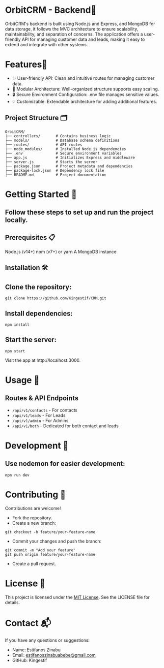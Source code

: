 # OrbitCRM - Backend🚀

OrbitCRM's backend is built using Node.js and Express, and MongoDB for data storage, it follows the MVC architecture to ensure scalability, maintainability, and separation of concerns. The application offers a user-friendly API for managing customer data and leads, making it easy to extend and integrate with other systems.

# Features🌟 
- ✨ User-friendly API: Clean and intuitive routes for managing customer data.
- 🔗 Modular Architecture: Well-organized structure supports easy scaling.
- 🔒 Secure Environment Configuration: .env file manages sensitive values.
- 💡 Customizable: Extendable architecture for adding additional features.

 ## Project Structure 🗂️

```
OrbitCRM/
├── controllers/       # Contains business logic
├── models/            # Database schema definitions
├── routes/            # API routes
├── node_modules/      # Installed Node.js dependencies
├── .env               # Secure environment variables
├── app.js             # Initializes Express and middleware
├── server.js          # Starts the server
├── package.json       # Project metadata and dependencies
├── package-lock.json  # Dependency lock file
├── README.md          # Project documentation
```

# Getting Started 🚀
## Follow these steps to set up and run the project locally.

## Prerequisites 📋
Node.js (v14+)
npm (v7+) or yarn
A MongoDB instance 

## Installation 🛠️

## Clone the repository:

```
git clone https://github.com/Kingestif/CRM.git
```

## Install dependencies:

```
npm install
```

## Start the server:

```
npm start
```

Visit the app at http://localhost:3000.


# Usage 📖
## Routes & API Endpoints 

- `/api/v1/contacts` - For contacts
- `/api/v1/leads` - For Leads
- `/api/v1/admin` - For Admins
- `/api/v1/both` - Dedicated for both contact and leads

# Development 🧪
## Use nodemon for easier development:

```
npm run dev
```

# Contributing 🤝
Contributions are welcome!

- Fork the repository.
- Create a new branch:

```
git checkout -b feature/your-feature-name
```

- Commit your changes and push the branch:

```
git commit -m "Add your feature"
git push origin feature/your-feature-name
```
- Create a pull request.

# License 📜
This project is licensed under the [MIT License](./LICENSE). See the LICENSE file for details.

# Contact 📬
If you have any questions or suggestions:

- Name: Estifanos Zinabu
- Email: estifanoszinabuabebe@gmail.com
- GitHub: Kingestif
